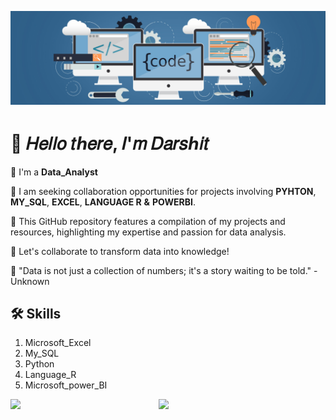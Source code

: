 ![logo](https://github.com/DarshitDoesAnalysis/DarshitDoesAnalysis/blob/main/wallpaperflare-cropped.jpg)
# 👋 𝐻𝑒𝑙𝑙𝑜 𝑡ℎ𝑒𝑟𝑒, 𝐼'𝑚 𝐷𝑎𝑟𝑠ℎ𝑖𝑡

🌱  I'm a **Data_Analyst**

💞️  I am seeking collaboration opportunities for projects involving 
          **PYHTON**, **MY_SQL**, **EXCEL**, **LANGUAGE R** **&** **POWERBI**. 

🌱  This GitHub repository features a compilation of my projects and resources, highlighting my expertise and passion for data analysis. 

👀  Let's collaborate to transform data into knowledge!

💞️  "Data is not just a collection of numbers; it's a story waiting to be told." - Unknown

## 🛠 Skills

1.	Microsoft_Excel
2.	My_SQL
3.	Python  
4.	Language_R
5.	Microsoft_power_BI



<img align="left" width="47%" src="https://github-readme-stats.vercel.app/api?username=DarshitDoesAnalysis&show_icons=true&theme=transparent"/>

<img align="left" width="47%" src="https://github-readme-stats.vercel.app/api/top-langs/?username=DarshitDoesAnalysis&layout=compact"/>

